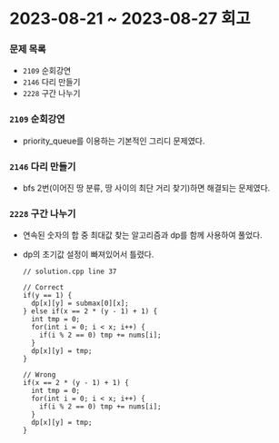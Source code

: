 # 2023-08-21 ~ 2023-08-27 회고

### 문제 목록

- `2109` 순회강연
- `2146` 다리 만들기
- `2228` 구간 나누기

### `2109` 순회강연

- priority_queue를 이용하는 기본적인 그리디 문제였다.

### `2146` 다리 만들기

- bfs 2번(이어진 땅 분류, 땅 사이의 최단 거리 찾기)하면 해결되는 문제였다.

### `2228` 구간 나누기

- 연속된 숫자의 합 중 최대값 찾는 알고리즘과 dp를 함께 사용하여 풀었다.
- dp의 초기값 설정이 빠져있어서 틀렸다.

  ```
  // solution.cpp line 37

  // Correct
  if(y == 1) {
    dp[x][y] = submax[0][x];
  } else if(x == 2 * (y - 1) + 1) {
    int tmp = 0;
    for(int i = 0; i < x; i++) {
      if(i % 2 == 0) tmp += nums[i];
    }
    dp[x][y] = tmp;
  }

  // Wrong
  if(x == 2 * (y - 1) + 1) {
    int tmp = 0;
    for(int i = 0; i < x; i++) {
      if(i % 2 == 0) tmp += nums[i];
    }
    dp[x][y] = tmp;
  }
  ```
